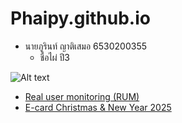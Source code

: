 # Phaipy.github.io

- นายภูรินท์ ญาติเสมอ 6530200355
  - ชื่อไผ่ ปี3

![Alt text](Img/received_1518586468807450.jpeg)

-  [Real user monitoring (RUM)](real-user-monitoring.md)
-  [E-card Christmas & New Year 2025](e-card-Christmas-NewYear2025.md)
